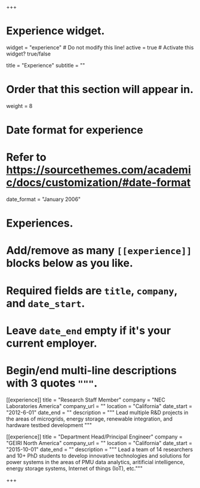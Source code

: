 +++
# Experience widget.
widget = "experience"  # Do not modify this line!
active = true  # Activate this widget? true/false

title = "Experience"
subtitle = ""

# Order that this section will appear in.
weight = 8

# Date format for experience
#   Refer to https://sourcethemes.com/academic/docs/customization/#date-format
date_format = "January 2006"

# Experiences.
#   Add/remove as many `[[experience]]` blocks below as you like.
#   Required fields are `title`, `company`, and `date_start`.
#   Leave `date_end` empty if it's your current employer.
#   Begin/end multi-line descriptions with 3 quotes `"""`.

[[experience]]
  title = "Research Staff Member"
  company = "NEC Laboratories America"
  company_url = ""
  location = "California"
  date_start = "2012-6-01"
  date_end = ""
  description = """ Lead multiple R&D projects in the areas of microgrids, energy storage, renewable integration, and hardware testbed development """

[[experience]]
  title = "Department Head/Principal Engineer"
  company = "GEIRI North America"
  company_url = ""
  location = "California"
  date_start = "2015-10-01"
  date_end = ""
  description = """ Lead a team of 14 researchers and 10+ PhD students to develop innovative technologies and solutions for power systems in the areas of PMU data analytics, aritificial intelligence, energy storage systems, Internet of things (IoT), etc."""
 


+++

